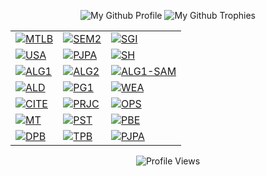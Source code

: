 <p align="center">
  <p align="center">
    <img src="https://github-widgetbox.vercel.app/api/profile?username=Bahamut731lp&theme=darkmode&data=followers,repositories,stars,commits" alt="My Github Profile"/>
    <img src="https://github-profile-trophy.vercel.app/?username=Bahamut731lp&theme=darkhub&column=8&no-bg=true&margin-w=15&no-frame=true" alt="My Github Trophies"/>
  </p>
</p>

<table align="center">
<tbody>
<tr>
   <td>
    <a href="https://github.com/Bahamut731lp/MTLB"><img src="https://github-readme-stats.vercel.app/api/pin/?username=bahamut731lp&repo=mtlb&theme=github_dark&cache_seconds=86400" alt="MTLB"/></a>
  </td>
  
  <td>
    <a href="https://github.com/Bahamut731lp/SEM2"><img src="https://github-readme-stats.vercel.app/api/pin/?username=bahamut731lp&repo=sem2&theme=github_dark&cache_seconds=86400" alt="SEM2"/></a>
  </td>
  
  <td>
    <a href="https://github.com/Bahamut731lp/SGI"><img src="https://github-readme-stats.vercel.app/api/pin/?username=bahamut731lp&repo=sgi&theme=github_dark&cache_seconds=86400" alt="SGI"/></a>
  </td>
</tr>

<tr>
  <td>
    <a href="https://github.com/Bahamut731lp/USA"><img src="https://github-readme-stats.vercel.app/api/pin/?username=bahamut731lp&repo=usa&theme=github_dark&cache_seconds=86400" alt="USA"/></a>
  </td>
  <td>
    <a href="https://github.com/Bahamut731lp/STIN"><img src="https://github-readme-stats.vercel.app/api/pin/?username=bahamut731lp&repo=STIN&theme=github_dark&cache_seconds=86400" alt="PJPA"/></a>
  </td>
    <td>
    <a href="https://github.com/Bahamut731lp/SH"><img src="https://github-readme-stats.vercel.app/api/pin/?username=bahamut731lp&repo=sh&theme=github_dark&cache_seconds=86400" alt="SH"/></a>
  </td>
</tr>

<tr>
  <td>
    <a href="https://github.com/Bahamut731lp/ALG1"><img src="https://github-readme-stats.vercel.app/api/pin/?username=bahamut731lp&repo=alg1&theme=github_dark&cache_seconds=86400" alt="ALG1"/></a>
  </td>  
  <td>
    <a href="https://github.com/Bahamut731lp/ALG2"><img src="https://github-readme-stats.vercel.app/api/pin/?username=bahamut731lp&repo=alg2&theme=github_dark&cache_seconds=86400" alt="ALG2"/></a>
  </td>
  <td>
    <a href="https://github.com/Bahamut731lp/ALG1-SAM"><img src="https://github-readme-stats.vercel.app/api/pin/?username=bahamut731lp&repo=alg1-sam&theme=github_dark&cache_seconds=86400" alt="ALG1-SAM"/></a>
  </td>  
</tr>

<tr>    
  <td>
    <a href="https://github.com/Bahamut731lp/ALD"><img src="https://github-readme-stats.vercel.app/api/pin/?username=bahamut731lp&repo=ALD&theme=github_dark&cache_seconds=86400" alt="ALD"/></a>
  </td>
  <td>
    <a href="https://github.com/Bahamut731lp/PG1"><img src="https://github-readme-stats.vercel.app/api/pin/?username=bahamut731lp&repo=pg1&theme=github_dark&cache_seconds=86400" alt="PG1"/></a>
  </td>
  <td>
    <a href="https://github.com/Bahamut731lp/WEA"><img src="https://github-readme-stats.vercel.app/api/pin/?username=bahamut731lp&repo=wea&theme=github_dark&cache_seconds=86400" alt="WEA"/></a>
  </td>
</tr>

<tr>
  <td>
    <a href="https://github.com/Bahamut731lp/CITE"><img src="https://github-readme-stats.vercel.app/api/pin/?username=bahamut731lp&repo=CITE&theme=github_dark&cache_seconds=86400" alt="CITE"/></a>
  </td>

  <td>
    <a href="https://github.com/Bahamut731lp/PRJC"><img src="https://github-readme-stats.vercel.app/api/pin/?username=bahamut731lp&repo=PRJC&theme=github_dark&cache_seconds=86400" alt="PRJC"/></a>
  </td> 
  
<td>
    <a href="https://github.com/Bahamut731lp/OPS"><img src="https://github-readme-stats.vercel.app/api/pin/?username=bahamut731lp&repo=OPS&theme=github_dark&cache_seconds=86400" alt="OPS"/></a>
  </td>
</tr>

<tr>
    <td>
      <a href="https://github.com/Bahamut731lp/MT"><img src="https://github-readme-stats.vercel.app/api/pin/?username=bahamut731lp&repo=mt&theme=github_dark&cache_seconds=86400" alt="MT"/></a>
    </td>
  <td>
    <a href="https://github.com/Bahamut731lp/PST"><img src="https://github-readme-stats.vercel.app/api/pin/?username=bahamut731lp&repo=pst&theme=github_dark&cache_seconds=86400" alt="PST"/></a>
  </td>

  <td>
    <a href="https://github.com/Bahamut731lp/PBE"><img src="https://github-readme-stats.vercel.app/api/pin/?username=bahamut731lp&repo=pbe&theme=github_dark&cache_seconds=86400" alt="PBE"/></a>
  </td>
</tr>
  
  <tr>
    <td>
      <a href="https://github.com/Bahamut731lp/DPB"><img src="https://github-readme-stats.vercel.app/api/pin/?username=bahamut731lp&repo=DPB&theme=github_dark&cache_seconds=86400" alt="DPB"/></a>
    </td>
      <td>
      <a href="https://github.com/Bahamut731lp/TPB"><img src="https://github-readme-stats.vercel.app/api/pin/?username=bahamut731lp&repo=tpb&theme=github_dark&cache_seconds=86400" alt="TPB"/></a>
    </td>
    <td>
      <a href="https://github.com/Bahamut731lp/PJPA"><img src="https://github-readme-stats.vercel.app/api/pin/?username=bahamut731lp&repo=PJPA&theme=github_dark&cache_seconds=86400" alt="PJPA"/></a>
    </td>
  </tr>

</tbody>
</table>

<p align="center">
  <img src="https://komarev.com/ghpvc/?username=Bahamut731lp&style=for-the-badge&color=004E92" alt="Profile Views">
</p>


